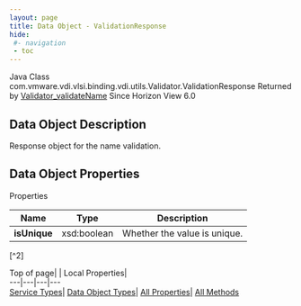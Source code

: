 ```yaml
---
layout: page
title: Data Object - ValidationResponse
hide:
 #- navigation
 - toc
---
```






Java Class
    com.vmware.vdi.vlsi.binding.vdi.utils.Validator.ValidationResponse
Returned by
     [Validator_validateName](vdi.utils.Validator.md#validateName)
Since 
    Horizon View 6.0

## Data Object Description 

Response object for the name validation. 

## Data Object Properties

Properties

Name |  Type |  Description   
---|---|---  
**isUnique**|  xsd:boolean|  Whether the value is unique.   


[^2]

  
  
  
Top of page| | Local Properties|   
---|---|---|---  
[Service Types](index-mo_types.md)| [Data Object Types](index-do_types.md)| [All Properties](index-properties.md)| [All Methods](index-methods.md)  
  
  

